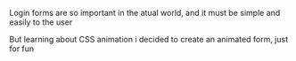 Login forms are so important in the atual world, and it must be simple and easily to the user

But learning about CSS animation i decided to create an animated form, just for fun
